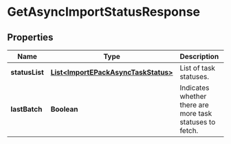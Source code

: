 

# GetAsyncImportStatusResponse


## Properties

| Name | Type | Description | Notes |
|------------ | ------------- | ------------- | -------------|
|**statusList** | [**List&lt;ImportEPackAsyncTaskStatus&gt;**](ImportEPackAsyncTaskStatus.md) | List of task statuses. |  [optional] |
|**lastBatch** | **Boolean** | Indicates whether there are more task statuses to fetch. |  [optional] |



